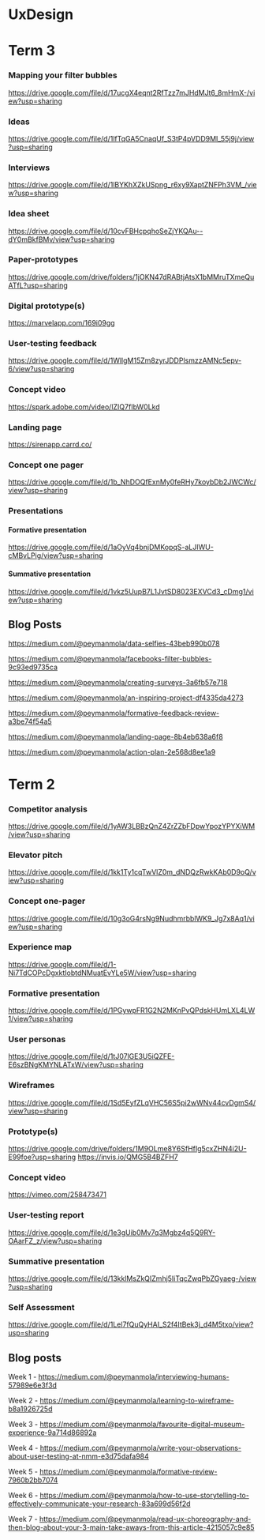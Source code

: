 # UxDesign

# Term 3
### Mapping your filter bubbles
https://drive.google.com/file/d/17ucgX4eqnt2RfTzz7mJHdMJt6_8mHmX-/view?usp=sharing
### Ideas
https://drive.google.com/file/d/1lfTqGA5CnaqUf_S3tP4pVDD9MI_55j9j/view?usp=sharing
### Interviews
https://drive.google.com/file/d/1lBYKhXZkUSpng_r6xy9XaptZNFPh3VM_/view?usp=sharing
### Idea sheet
https://drive.google.com/file/d/10cvFBHcpqhoSeZjYKQAu--dY0mBkfBMv/view?usp=sharing
### Paper-prototypes
https://drive.google.com/drive/folders/1jOKN47dRABtjAtsX1bMMruTXmeQuATfL?usp=sharing
### Digital prototype(s)
https://marvelapp.com/169i09gg
### User-testing feedback
https://drive.google.com/file/d/1WllgM15Zm8zyrJDDPlsmzzAMNc5epv-6/view?usp=sharing
### Concept video
https://spark.adobe.com/video/lZIQ7fIbW0Lkd
### Landing page
https://sirenapp.carrd.co/
### Concept one pager
https://drive.google.com/file/d/1b_NhDOQfExnMy0feRHy7koybDb2JWCWc/view?usp=sharing
### Presentations
#### Formative presentation
https://drive.google.com/file/d/1aOyVq4bnjDMKopqS-aLJIWU-cMBvLPig/view?usp=sharing
#### Summative presentation
https://drive.google.com/file/d/1vkz5UupB7L1JvtSD8023EXVCd3_cDmg1/view?usp=sharing
## Blog Posts

https://medium.com/@peymanmola/data-selfies-43beb990b078

https://medium.com/@peymanmola/facebooks-filter-bubbles-9c93ed9735ca

https://medium.com/@peymanmola/creating-surveys-3a6fb57e718

https://medium.com/@peymanmola/an-inspiring-project-df4335da4273

https://medium.com/@peymanmola/formative-feedback-review-a3be74f54a5

https://medium.com/@peymanmola/landing-page-8b4eb638a6f8

https://medium.com/@peymanmola/action-plan-2e568d8ee1a9

# Term 2

### Competitor analysis
https://drive.google.com/file/d/1yAW3LBBzQnZ4ZrZZbFDpwYpozYPYXiWM/view?usp=sharing
### Elevator pitch
https://drive.google.com/file/d/1kk1Ty1cqTwVlZ0m_dNDQzRwkKAb0D9oQ/view?usp=sharing
### Concept one-pager
https://drive.google.com/file/d/10g3oG4rsNg9NudhmrbblWK9_Jg7x8Aq1/view?usp=sharing
### Experience map
https://drive.google.com/file/d/1-Ni7TdCOPcDgxktIobtdNMuatEvYLe5W/view?usp=sharing
### Formative presentation
https://drive.google.com/file/d/1PGywpFR1G2N2MKnPvQPdskHUmLXL4LW1/view?usp=sharing
### User personas
https://drive.google.com/file/d/1tJ07lGE3U5iQZFE-E6szBNgKMYNLATxW/view?usp=sharing
### Wireframes
https://drive.google.com/file/d/1Sd5EyfZLqVHC56S5pi2wWNv44cvDgmS4/view?usp=sharing
### Prototype(s)
https://drive.google.com/drive/folders/1M9OLme8Y6SfHfIg5cxZHN4i2U-E99foe?usp=sharing
https://invis.io/QMG5B4BZFH7
### Concept video
https://vimeo.com/258473471
### User-testing report
https://drive.google.com/file/d/1e3gUib0Mv7q3Mgbz4q5Q9RY-OAarFZ_z/view?usp=sharing
### Summative presentation
https://drive.google.com/file/d/13kklMsZkQIZmhj5IiTqcZwqPbZGyaeg-/view?usp=sharing
### Self Assessment
https://drive.google.com/file/d/1Lel7fQuQyHAI_S2f4ItBek3j_d4M5txo/view?usp=sharing
## Blog posts
Week 1 - 
https://medium.com/@peymanmola/interviewing-humans-57989e6e3f3d

Week 2 - 
https://medium.com/@peymanmola/learning-to-wireframe-b8a1926725d


Week 3 - 
https://medium.com/@peymanmola/favourite-digital-museum-experience-9a714d86892a


Week 4 - 
https://medium.com/@peymanmola/write-your-observations-about-user-testing-at-nmm-e3d75dafa984


Week 5 - 
https://medium.com/@peymanmola/formative-review-7960b2bb7074

Week 6 - 
https://medium.com/@peymanmola/how-to-use-storytelling-to-effectively-communicate-your-research-83a699d56f2d

Week 7 - 
https://medium.com/@peymanmola/read-ux-choreography-and-then-blog-about-your-3-main-take-aways-from-this-article-4215057c9e85
